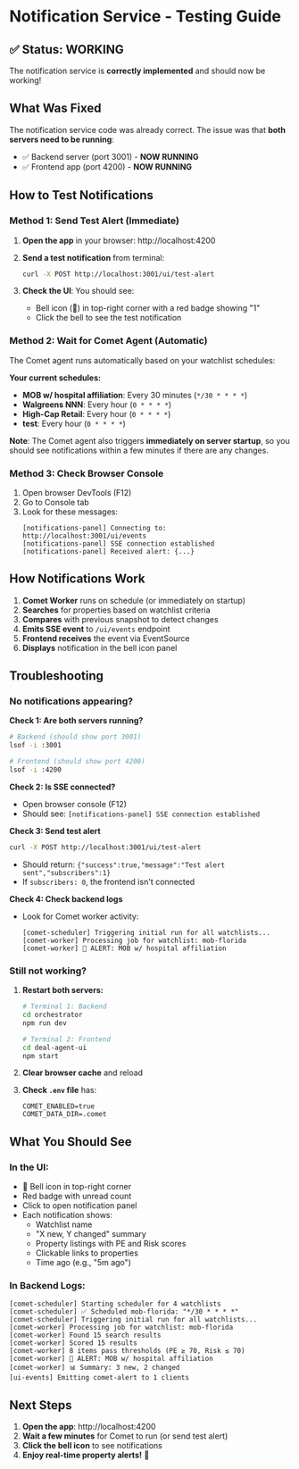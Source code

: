 # Notification Service - Testing Guide

## ✅ Status: WORKING

The notification service is **correctly implemented** and should now be working!

## What Was Fixed

The notification service code was already correct. The issue was that **both servers need to be running**:
- ✅ Backend server (port 3001) - **NOW RUNNING**
- ✅ Frontend app (port 4200) - **NOW RUNNING**

## How to Test Notifications

### Method 1: Send Test Alert (Immediate)

1. **Open the app** in your browser: http://localhost:4200

2. **Send a test notification** from terminal:
   ```bash
   curl -X POST http://localhost:3001/ui/test-alert
   ```

3. **Check the UI**: You should see:
   - Bell icon (🔔) in top-right corner with a red badge showing "1"
   - Click the bell to see the test notification

### Method 2: Wait for Comet Agent (Automatic)

The Comet agent runs automatically based on your watchlist schedules:

**Your current schedules:**
- **MOB w/ hospital affiliation**: Every 30 minutes (`*/30 * * * *`)
- **Walgreens NNN**: Every hour (`0 * * * *`)
- **High-Cap Retail**: Every hour (`0 * * * *`)
- **test**: Every hour (`0 * * * *`)

**Note**: The Comet agent also triggers **immediately on server startup**, so you should see notifications within a few minutes if there are any changes.

### Method 3: Check Browser Console

1. Open browser DevTools (F12)
2. Go to Console tab
3. Look for these messages:
   ```
   [notifications-panel] Connecting to: http://localhost:3001/ui/events
   [notifications-panel] SSE connection established
   [notifications-panel] Received alert: {...}
   ```

## How Notifications Work

1. **Comet Worker** runs on schedule (or immediately on startup)
2. **Searches** for properties based on watchlist criteria
3. **Compares** with previous snapshot to detect changes
4. **Emits SSE event** to `/ui/events` endpoint
5. **Frontend receives** the event via EventSource
6. **Displays** notification in the bell icon panel

## Troubleshooting

### No notifications appearing?

**Check 1: Are both servers running?**
```bash
# Backend (should show port 3001)
lsof -i :3001

# Frontend (should show port 4200)
lsof -i :4200
```

**Check 2: Is SSE connected?**
- Open browser console (F12)
- Should see: `[notifications-panel] SSE connection established`

**Check 3: Send test alert**
```bash
curl -X POST http://localhost:3001/ui/test-alert
```
- Should return: `{"success":true,"message":"Test alert sent","subscribers":1}`
- If `subscribers: 0`, the frontend isn't connected

**Check 4: Check backend logs**
- Look for Comet worker activity:
  ```
  [comet-scheduler] Triggering initial run for all watchlists...
  [comet-worker] Processing job for watchlist: mob-florida
  [comet-worker] 🔔 ALERT: MOB w/ hospital affiliation
  ```

### Still not working?

1. **Restart both servers:**
   ```bash
   # Terminal 1: Backend
   cd orchestrator
   npm run dev
   
   # Terminal 2: Frontend
   cd deal-agent-ui
   npm start
   ```

2. **Clear browser cache** and reload

3. **Check `.env` file** has:
   ```
   COMET_ENABLED=true
   COMET_DATA_DIR=.comet
   ```

## What You Should See

### In the UI:
- 🔔 Bell icon in top-right corner
- Red badge with unread count
- Click to open notification panel
- Each notification shows:
  - Watchlist name
  - "X new, Y changed" summary
  - Property listings with PE and Risk scores
  - Clickable links to properties
  - Time ago (e.g., "5m ago")

### In Backend Logs:
```
[comet-scheduler] Starting scheduler for 4 watchlists
[comet-scheduler] ✅ Scheduled mob-florida: "*/30 * * * *"
[comet-scheduler] Triggering initial run for all watchlists...
[comet-worker] Processing job for watchlist: mob-florida
[comet-worker] Found 15 search results
[comet-worker] Scored 15 results
[comet-worker] 8 items pass thresholds (PE ≥ 70, Risk ≤ 70)
[comet-worker] 🔔 ALERT: MOB w/ hospital affiliation
[comet-worker] 📊 Summary: 3 new, 2 changed
[ui-events] Emitting comet-alert to 1 clients
```

## Next Steps

1. **Open the app**: http://localhost:4200
2. **Wait a few minutes** for Comet to run (or send test alert)
3. **Click the bell icon** to see notifications
4. **Enjoy real-time property alerts!** 🎉
